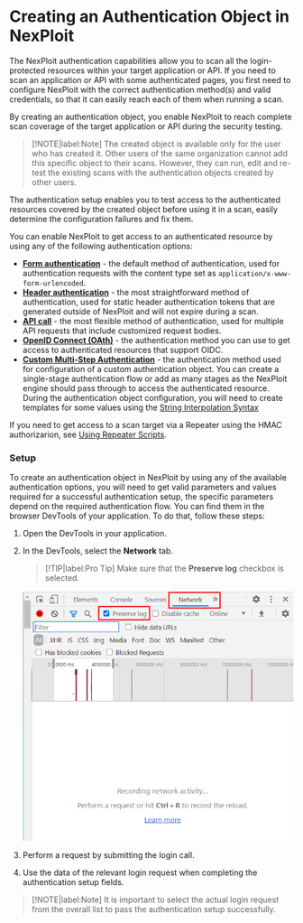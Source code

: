 # Creating an Authentication Object in NexPloit

The NexPloit authentication capabilities allow you to scan all the login-protected resources within your target application or API. If you need to scan an application  or API with some authenticated pages, you first need to configure NexPloit with the correct authentication method(s) and valid credentials, so that it can easily reach each of them when running a scan. 

By creating an authentication object, you enable NexPloit to reach complete scan coverage of the target application or API during the security testing. 

>[!NOTE|label:Note]
The created object is available only for the user who has created it. Other users of the same organization cannot add this specific object to their scans. However, they can run, edit and re-test the existing scans with the authentication objects created by other users.

The authentication setup enables you to test access to the authenticated resources covered by the created object before using it in a scan, easily determine the configuration failures and fix them. 

You can enable NexPloit to get access to an authenticated resource by using any of the following authentication options:
* [**Form authentication**](guide/np-web-ui/scanning/managing-authentications/types/form-authentication.md) - the default method of authentication, used for authentication requests with the content type set as `application/x-www-form-urlencoded`.   
* [**Header authentication**](guide/np-web-ui/scanning/managing-authentications/types/header-authentication.md) - the most straightforward method of authentication, used for static header authentication tokens that are generated outside of NexPloit and will not expire during a scan.  
* [**API call**](guide/np-web-ui/scanning/managing-authentications/types/api-call.md) - the most flexible method of authentication, used  for multiple API requests that include customized request bodies. 
* [**OpenID Connect (OAth)**](guide/np-web-ui/scanning/managing-authentications/types/openid-connect.md) - the authentication method you can use to get access to authenticated resources that support OIDC.  
* [**Custom Multi-Step Authentication**](guide/np-web-ui/scanning/managing-authentications/types/custom-auth.md) - the authentication method used for configuration of a custom authentication object. You can create a single-stage authentication flow or add as many stages as the NexPloit engine should pass through to access the authenticated resource. During the authentication object configuration, you will need to create templates for some values using the [String Interpolation Syntax](guide/np-web-ui/scanning/managing-authentications/syntax.md) 

If you need to get access to a scan target via a Repeater using the HMAC authorizarion, see [Using Repeater Scripts](/guide/np-web-ui/advanced-set-up/using-repeaters-scripts/scripts-overview.md).

### Setup <!-- {docsify-ignore} -->
To create an authentication object in NexPloit by using any of the available authentication options, you will need to get valid parameters and values required for a successful authentication setup, the specific parameters depend on the required authentication flow. You can find them in the browser DevTools of your application. To do that, follow these steps:
1. Open the DevTools in your application.
2. In the DevTools, select the **Network** tab.

    > [!TIP|label:Pro Tip]
Make sure that the **Preserve log** checkbox is selected.

   ![Preserve-log](media/preserve-log.png ':size=45%')

3. Perform a request by submitting the login call.  
4. Use the data of the relevant login request when completing the authentication setup fields.

  >[!NOTE|label:Note]
  It is important to select the actual login request from the overall list to pass the authentication setup successfully. 


